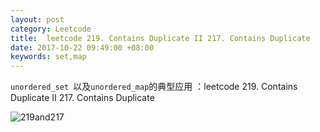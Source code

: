 ```yaml
---
layout: post
category: Leetcode
title:  leetcode 219. Contains Duplicate II 217. Contains Duplicate
date: 2017-10-22 09:49:00 +08:00
keywords: set,map
---
```


`unordered_set `以及`unordered_map`的典型应用 ：leetcode 219. Contains Duplicate II 217. Contains Duplicate

![219and217](http://img.blog.csdn.net/20171022094458904?watermark/2/text/aHR0cDovL2Jsb2cuY3Nkbi5uZXQvaWN1cmlvdXM=/font/5a6L5L2T/fontsize/400/fill/I0JBQkFCMA==/dissolve/70/gravity/SouthEast)